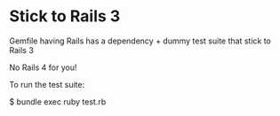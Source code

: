 Stick to Rails 3
================

Gemfile having Rails has a dependency + dummy test suite that stick to Rails 3

No Rails 4 for you!

To run the test suite:

  $ bundle exec ruby test.rb
